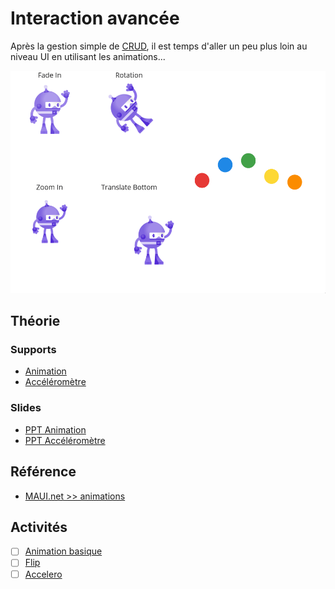 # Interaction avancée

Après la gestion simple de [CRUD](03-CRUD.md), il est temps d'aller un peu plus loin au niveau UI
en utilisant les animations...

![MAUI-Animation.gif](assets/MAUI-Animation.gif)

## Théorie

### Supports
- [Animation](../supports/10-animation.md)
- [Accéléromètre](../supports/11-accelero.md)

### Slides
- [PPT Animation](https://eduvaud-my.sharepoint.com/:p:/g/personal/jonathan_melly_eduvaud_ch/EZQ_3HmPGJZLlOUDKOeRoYYBuWullYh22hpqDWmtegahqA?e=lIoyjw)
- [PPT Accéléromètre](https://eduvaud-my.sharepoint.com/:p:/g/personal/jonathan_melly_eduvaud_ch/EZpFfpKmF_NKiIY11f79Bb4BNnbH-3QvQMcUYtTcGTmORQ?e=FUXhMA)

## Référence
- [MAUI.net >> animations](https://learn.microsoft.com/en-us/dotnet/maui/user-interface/animation/basic)

## Activités
- [ ] [Animation basique](https://labs.section-inf.ch/codelabs/mobile-06-animation/index.html?index=..%2F..index#0)
- [ ] [Flip](../activites/flip/README.md)
- [ ] [Accelero](https://labs.section-inf.ch/codelabs/mobile-07-sensor/index.html?index=..%2F..index#0)
